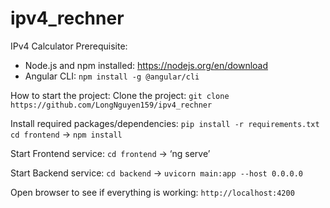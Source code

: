 # ipv4_rechner
IPv4 Calculator
Prerequisite:
- Node.js and npm installed: https://nodejs.org/en/download
- Angular CLI: `npm install -g @angular/cli`



How to start the project:
Clone the project: `git clone https://github.com/LongNguyen159/ipv4_rechner`

Install required packages/dependencies:
`pip install -r requirements.txt`
`cd frontend` -> `npm install`

Start Frontend service: `cd frontend` -> ‘ng serve’

Start Backend service: `cd backend` -> `uvicorn main:app --host 0.0.0.0`

Open browser to see if everything is working: `http://localhost:4200`
